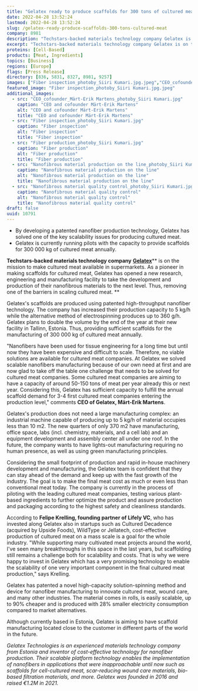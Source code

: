 ```yaml
---
title: "Gelatex ready to produce scaffolds for 300 tons of cultured meat"
date: 2022-04-28 13:52:24
lastmod: 2022-04-28 13:52:24
slug: /gelatex-ready-produce-scaffolds-300-tons-cultured-meat
company: 8981
description: "Techstars-backed materials technology company Gelatex is on the mission to make cultured meat available in supermarkets. As a pioneer in making scaffolds for cultured meat, Gelatex has opened a new research, engineering and manufacturing facility to take the development and production of their nanofibrous materials to the next level. Thus, removing one of the barriers in scaling cultured meat."
excerpt: "Techstars-backed materials technology company Gelatex is on the mission to make cultured meat available in supermarkets. As a pioneer in making scaffolds for cultured meat, Gelatex has opened a new research, engineering and manufacturing facility to take the development and production of their nanofibrous materials to the next level. Thus, removing one of the barriers in scaling cultured meat."
proteins: [Cell-Based]
products: [Meat, Ingredients]
topics: [Business]
regions: [Europe]
flags: [Press Release]
directory: [836, 5831, 8327, 8981, 9257]
images: ["Fiber inspection_photoby_Siiri Kumari.jpg.jpeg","CEO_cofounder_Märt-Erik Martens_photoby_Siiri Kumari.jpg", "Fiber inspection_photoby_Siiri Kumari.jpg", "Fiber production_photoby_Siiri Kumari.jpg", "Nanofibrous material production on the line_photoby_Siiri Kumari.jpg", "Nanofibrous material quality control_photoby_Siiri Kumari.jpg"]
featured_image: "Fiber inspection_photoby_Siiri Kumari.jpg.jpeg"
additional_images:
  - src: "CEO_cofounder_Märt-Erik Martens_photoby_Siiri Kumari.jpg"
    caption: "CEO and cofounder Märt-Erik Martens"
    alt: "CEO and cofounder Märt-Erik Martens"
    title: "CEO and cofounder Märt-Erik Martens"
  - src: "Fiber inspection_photoby_Siiri Kumari.jpg"
    caption: "Fiber inspection"
    alt: "Fiber inspection"
    title: "Fiber inspection"
  - src: "Fiber production_photoby_Siiri Kumari.jpg"
    caption: "Fiber production"
    alt: "Fiber production"
    title: "Fiber production"
  - src: "Nanofibrous material production on the line_photoby_Siiri Kumari.jpg"
    caption: "Nanofibrous material production on the line"
    alt: "Nanofibrous material production on the line"
    title: "Nanofibrous material production on the line"
  - src: "Nanofibrous material quality control_photoby_Siiri Kumari.jpg"
    caption: "Nanofibrous material quality control"
    alt: "Nanofibrous material quality control"
    title: "Nanofibrous material quality control"
draft: false
uuid: 10791
---
```

-   By developing a patented nanofiber production technology, Gelatex
    has solved one of the key scalability issues for producing cultured
    meat.
-   Gelatex is currently running pilots with the capacity to provide
    scaffolds for 300 000 kg of cultured meat annually.

**Techstars-backed materials technology company**
[**Gelatex**](https://www.gelatex.com/)** is on the mission to make
cultured meat available in supermarkets. As a pioneer in making
scaffolds for cultured meat, Gelatex has opened a new research,
engineering and manufacturing facility to take the development and
production of their nanofibrous materials to the next level. Thus,
removing one of the barriers in scaling cultured meat. **

Gelatex's scaffolds are produced using patented high-throughput
nanofiber technology. The company has increased their production
capacity to 5 kg/h while the alternative method of electrospinning
produces up to 360 g/h. Gelatex plans to double the volume by the end of
the year at their new facility in Tallinn, Estonia. Thus, providing
sufficient scaffolds for the manufacturing of 300 000 kg of cultured
meat annually.

"Nanofibers have been used for tissue engineering for a long time but
until now they have been expensive and difficult to scale. Therefore, no
viable solutions are available for cultured meat companies. At Gelatex
we solved scalable nanofibers manufacturing because of our own need at
first and are now glad to take off the table one challenge that needs to
be solved for cultured meat companies. Some cultured meat companies are
aiming to have a capacity of around 50-150 tons of meat per year already
this or next year. Considering this, Gelatex has sufficient capacity to
fulfill the annual scaffold demand for 3-4 first cultured meat companies
entering the production level," comments **CEO of Gelatex, Märt-Erik
Martens**. 

Gelatex's production does not need a large manufacturing complex: an
industrial machine capable of producing up to 5 kg/h of material
occupies less than 10 m2. The new quarters of only 370 m2 have
manufacturing, office space, labs (incl. chemistry, materials, and a
cell lab) and an equipment development and assembly center all under one
roof. In the future, the company wants to have lights-out manufacturing
requiring no human presence, as well as using green manufacturing
principles.

Considering the small footprint of production and rapid in-house
machinery development and manufacturing, the Gelatex team is confident
that they can stay ahead of the demand and keep up with the fast growth
of the industry. The goal is to make the final meat cost as much or even
less than conventional meat today. The company is currently in the
process of piloting with the leading cultured meat companies, testing
various plant-based ingredients to further optimize the product and
assure production and packaging according to the highest safety and
cleanliness standards. 

According to **Felipe Krelling, founding partner of Lifely VC**, who has
invested along Gelatex also in startups such as Cultured Decadence
(acquired by Upside Foods), WildType or Jellatech, cost-effective
production of cultured meat on a mass scale is a goal for the whole
industry. \"While supporting many cultivated meat projects around the
world, I've seen many breakthroughs in this space in the last years, but
scaffolding still remains a challenge both for scalability and costs.
That is why we were happy to invest in Gelatex which has a very
promising technology to enable the scalability of one very important
component in the final cultured meat production," says Krelling.

Gelatex has patented a novel high-capacity solution-spinning method and
device for nanofiber manufacturing to innovate cultured meat, wound
care, and many other industries. The material comes in rolls, is easily
scalable, up to 90% cheaper and is produced with 28% smaller electricity
consumption compared to market alternatives.

Although currently based in Estonia, Gelatex is aiming to have scaffold
manufacturing located close to the customer in different parts of the
world in the future.

*Gelatex Technologies is an experienced materials technology company
from Estonia and inventor of cost-effective technology for nanofiber
production. Their scalable platform technology enables the
implementation of nanofibers in applications that were inapproachable
until now such as scaffolds for cell-cultured meat, scar-reducing wound
care materials, bio-based filtration materials, and more. Gelatex was
founded in 2016 and raised €1.2M in 2021.*
